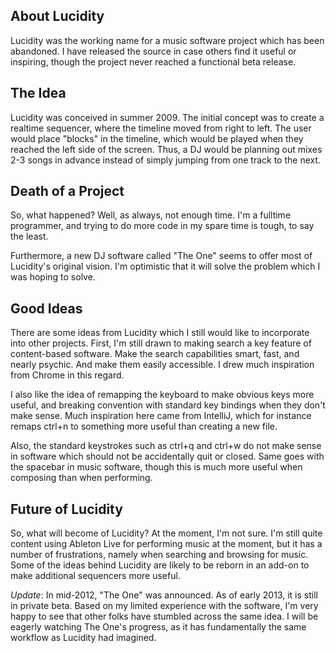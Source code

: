 About Lucidity
--------------
Lucidity was the working name for a music software project which has been
abandoned. I have released the source in case others find it useful or
inspiring, though the project never reached a functional beta release.

The Idea
--------
Lucidity was conceived in summer 2009. The initial concept was to create a
realtime sequencer, where the timeline moved from right to left. The user
would place "blocks" in the timeline, which would be played when they reached
the left side of the screen. Thus, a DJ would be planning out mixes 2-3 songs
in advance instead of simply jumping from one track to the next.

Death of a Project
------------------
So, what happened? Well, as always, not enough time. I'm a fulltime
programmer, and trying to do more code in my spare time is tough, to say the
least.

Furthermore, a new DJ software called "The One" seems to offer most of
Lucidity's original vision. I'm optimistic that it will solve the problem
which I was hoping to solve.

Good Ideas
----------
There are some ideas from Lucidity which I still would like to incorporate
into other projects. First, I'm still drawn to making search a key feature of
content-based software. Make the search capabilities smart, fast, and nearly
psychic. And make them easily accessible. I drew much inspiration from Chrome
in this regard.

I also like the idea of remapping the keyboard to make obvious keys more
useful, and breaking convention with standard key bindings when they don't
make sense. Much inspiration here came from IntelliJ, which for instance
remaps ctrl+n to something more useful than creating a new file.

Also, the standard keystrokes such as ctrl+q and ctrl+w do not make sense in
software which should not be accidentally quit or closed. Same goes with the
spacebar in music software, though this is much more useful when composing
than when performing.

Future of Lucidity
------------------
So, what will become of Lucidity? At the moment, I'm not sure. I'm still quite
content using Ableton Live for performing music at the moment, but it has a
number of frustrations, namely when searching and browsing for music. Some of
the ideas behind Lucidity are likely to be reborn in an add-on to make
additional sequencers more useful.

*Update*: In mid-2012, "The One" was announced. As of early 2013, it is still
in private beta. Based on my limited experience with the software, I'm very
happy to see that other folks have stumbled across the same idea. I will be
eagerly watching The One's progress, as it has fundamentally the same workflow
as Lucidity had imagined.
